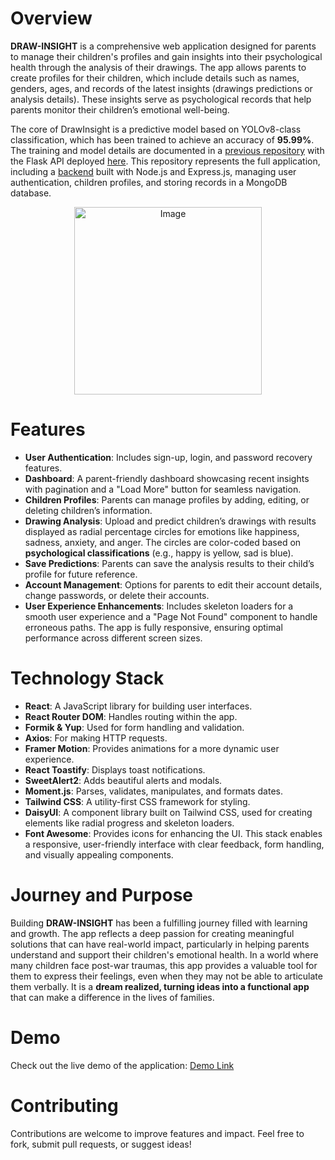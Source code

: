 # Overview 
**DRAW-INSIGHT** is a comprehensive web application designed for parents to manage their children's profiles and gain insights into their psychological health through the analysis of their drawings. The app allows parents to create profiles for their children, which include details such as names, genders, ages, and records of the latest insights (drawings predictions or analysis details). These insights serve as psychological records that help parents monitor their children’s emotional well-being.

The core of DrawInsight is a predictive model based on YOLOv8-class classification, which has been trained to achieve an accuracy of **95.99%**. The training and model details are documented in a [previous repository](https://github.com/HebaHamdan2/Psychological-Classification-of-Children-Drawings) with the Flask API deployed [here](https://github.com/HebaHamdan2/ChildDrawingClassifier-api). This repository represents the full application, including a [backend](https://github.com/HebaHamdan2/ChildDrawingsSpeak-backend) built with Node.js and Express.js, managing user authentication, children profiles, and storing records in a MongoDB database.



<p align="center">
  <img src="https://github.com/user-attachments/assets/3663cdd8-527b-48b3-9c5e-6740553219de" alt="Image" width="300"/>
</p>

# Features
- **User Authentication**: Includes sign-up, login, and password recovery features.
- **Dashboard**: A parent-friendly dashboard showcasing recent insights with pagination and a "Load More" button for seamless navigation.
- **Children Profiles**: Parents can manage profiles by adding, editing, or deleting children’s information.
- **Drawing Analysis**: Upload and predict children’s drawings with results displayed as radial percentage circles for emotions like happiness, sadness, anxiety, and anger. The circles are color-coded based on **psychological classifications** (e.g., happy is yellow, sad is blue).
- **Save Predictions**: Parents can save the analysis results to their child’s profile for future reference.
- **Account Management**: Options for parents to edit their account details, change passwords, or delete their accounts.
- **User Experience Enhancements**: Includes skeleton loaders for a smooth user experience and a "Page Not Found" component to handle erroneous paths. The app is fully responsive, ensuring optimal performance across different screen sizes.

# Technology Stack
- **React**: A JavaScript library for building user interfaces.
- **React Router DOM**: Handles routing within the app.
- **Formik & Yup**: Used for form handling and validation.
- **Axios**: For making HTTP requests.
- **Framer Motion**: Provides animations for a more dynamic user experience.
- **React Toastify**: Displays toast notifications.
- **SweetAlert2**: Adds beautiful alerts and modals.
- **Moment.js**: Parses, validates, manipulates, and formats dates.
- **Tailwind CSS**: A utility-first CSS framework for styling.
- **DaisyUI**: A component library built on Tailwind CSS, used for creating elements like radial progress and skeleton loaders.
- **Font Awesome**: Provides icons for enhancing the UI.
This stack enables a responsive, user-friendly interface with clear feedback, form handling, and visually appealing components.

# Journey and Purpose
Building **DRAW-INSIGHT** has been a fulfilling journey filled with learning and growth. The app reflects a deep passion for creating meaningful solutions that can have real-world impact, particularly in helping parents understand and support their children's emotional health. In a world where many children face post-war traumas, this app provides a valuable tool for them to express their feelings, even when they may not be able to articulate them verbally. It is a **dream realized, turning ideas into a functional app** that can make a difference in the lives of families.

# Demo
Check out the live demo of the application:
[Demo Link](https://www.linkedin.com/posts/heba-hamdan2_after-months-of-hard-work-im-thrilled-to-activity-7286664108307795968-XKPV?utm_source=share&utm_medium=member_desktop)
 
# Contributing
Contributions are welcome to improve features and impact. Feel free to fork, submit pull requests, or suggest ideas!

